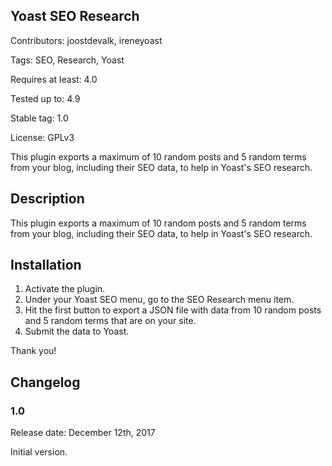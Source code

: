 ## Yoast SEO Research
Contributors: joostdevalk, ireneyoast

Tags: SEO, Research, Yoast

Requires at least: 4.0

Tested up to: 4.9

Stable tag: 1.0

License: GPLv3


This plugin exports a maximum of 10 random posts and 5 random terms from your blog, including their SEO data, to help in Yoast's SEO research.

## Description

This plugin exports a maximum of 10 random posts and 5 random terms from your blog, including their SEO data, to help in Yoast's SEO research.

## Installation

1. Activate the plugin.
2. Under your Yoast SEO menu, go to the SEO Research menu item.
3. Hit the first button to export a JSON file with data from 10 random posts and 5 random terms that are on your site.
4. Submit the data to Yoast.

Thank you!

## Changelog

### 1.0

Release date: December 12th, 2017

Initial version.
